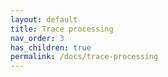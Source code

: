 ```yaml
---
layout: default
title: Trace processing
nav_order: 3
has_children: true
permalink: /docs/trace-processing
---
```

